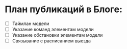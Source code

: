 # План публикаций в Блоге:

- [ ] Таймлан модели
- [ ] Указание команд элементам модели
- [ ] Указание обстановки элементам модели
- [ ] Связывание с расписанием выезда
